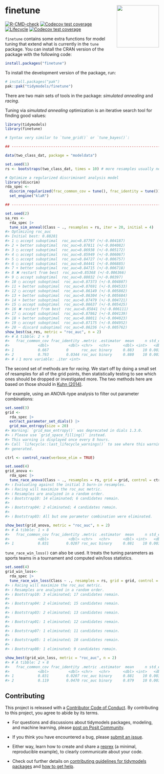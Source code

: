 
<!-- README.md is generated from README.Rmd. Please edit that file -->

# finetune <a href='https://finetune.tidymodels.org'><img src='man/figures/logo.png' align="right" height="138" /></a>

<!-- badges: start -->

[![R-CMD-check](https://github.com/tidymodels/finetune/actions/workflows/R-CMD-check.yaml/badge.svg)](https://github.com/tidymodels/finetune/actions/workflows/R-CMD-check.yaml)
[![Codecov test
coverage](https://codecov.io/gh/tidymodels/finetune/branch/main/graph/badge.svg)](https://app.codecov.io/gh/tidymodels/finetune?branch=main)
[![Lifecycle](https://img.shields.io/badge/lifecycle-experimental-orange.svg)](https://lifecycle.r-lib.org/articles/stages.html)
[![Codecov test
coverage](https://codecov.io/gh/tidymodels/finetune/graph/badge.svg)](https://app.codecov.io/gh/tidymodels/finetune)
<!-- badges: end -->

`finetune` contains some extra functions for model tuning that extend
what is currently in the `tune` package. You can install the CRAN
version of the package with the following code:

``` r
install.packages("finetune")
```

To install the development version of the package, run:

``` r
# install.packages("pak")
pak::pak("tidymodels/finetune")
```

There are two main sets of tools in the package: *simulated annealing*
and *racing*.

Tuning via *simulated annealing* optimization is an iterative search
tool for finding good values:

``` r
library(tidymodels)
library(finetune)

# Syntax very similar to `tune_grid()` or `tune_bayes()`: 

## -----------------------------------------------------------------------------

data(two_class_dat, package = "modeldata")

set.seed(1)
rs <- bootstraps(two_class_dat, times = 10) # more resamples usually needed

# Optimize a regularized discriminant analysis model
library(discrim)
rda_spec <-
  discrim_regularized(frac_common_cov = tune(), frac_identity = tune()) |>
  set_engine("klaR")

## -----------------------------------------------------------------------------

set.seed(2)
sa_res <- 
  rda_spec |> 
  tune_sim_anneal(Class ~ ., resamples = rs, iter = 20, initial = 4)
#> Optimizing roc_auc
#> Initial best: 0.88281
#> 1 ◯ accept suboptimal  roc_auc=0.87797 (+/-0.004187)
#> 2 + better suboptimal  roc_auc=0.87811 (+/-0.004082)
#> 3 ◯ accept suboptimal  roc_auc=0.86938 (+/-0.005172)
#> 4 ◯ accept suboptimal  roc_auc=0.85949 (+/-0.006067)
#> 5 ◯ accept suboptimal  roc_auc=0.84727 (+/-0.006757)
#> 6 ◯ accept suboptimal  roc_auc=0.84441 (+/-0.006885)
#> 7 + better suboptimal  roc_auc=0.84715 (+/-0.006718)
#> 8 ✖ restart from best  roc_auc=0.85368 (+/-0.006366)
#> 9 ◯ accept suboptimal  roc_auc=0.88032 (+/-0.00397)
#> 10 ◯ accept suboptimal  roc_auc=0.87373 (+/-0.004807)
#> 11 + better suboptimal  roc_auc=0.87691 (+/-0.004533)
#> 12 ◯ accept suboptimal  roc_auc=0.86149 (+/-0.005802)
#> 13 + better suboptimal  roc_auc=0.86304 (+/-0.005684)
#> 14 + better suboptimal  roc_auc=0.87479 (+/-0.004721)
#> 15 ◯ accept suboptimal  roc_auc=0.86637 (+/-0.005425)
#> 16 ✖ restart from best  roc_auc=0.85841 (+/-0.006111)
#> 17 ◯ accept suboptimal  roc_auc=0.87862 (+/-0.004139)
#> 18 + better suboptimal  roc_auc=0.88011 (+/-0.004023)
#> 19 ◯ accept suboptimal  roc_auc=0.87175 (+/-0.004952)
#> 20 ─ discard suboptimal roc_auc=0.86236 (+/-0.005762)
show_best(sa_res, metric = "roc_auc", n = 2)
#> # A tibble: 2 × 9
#>   frac_common_cov frac_identity .metric .estimator  mean     n std_err .config  
#>             <dbl>         <dbl> <chr>   <chr>      <dbl> <int>   <dbl> <chr>    
#> 1           0.667        0      roc_auc binary     0.883    10 0.00360 initial_…
#> 2           0.793        0.0344 roc_auc binary     0.880    10 0.00397 Iter9    
#> # ℹ 1 more variable: .iter <int>
```

The second set of methods are for *racing*. We start off by doing a
small set of resamples for all of the grid points, then statistically
testing to see which ones should be dropped or investigated more. The
two methods here are based on those should in [Kuhn
(2014)](https://arxiv.org/abs/1405.6974).

For example, using an ANOVA-type analysis to filter out parameter
combinations:

``` r
set.seed(3)
grid <-
  rda_spec |>
  extract_parameter_set_dials() |>
  grid_max_entropy(size = 20)
#> Warning: `grid_max_entropy()` was deprecated in dials 1.3.0.
#> ℹ Please use `grid_space_filling()` instead.
#> This warning is displayed once every 8 hours.
#> Call `lifecycle::last_lifecycle_warnings()` to see where this warning was
#> generated.

ctrl <- control_race(verbose_elim = TRUE)

set.seed(4)
grid_anova <- 
  rda_spec |> 
  tune_race_anova(Class ~ ., resamples = rs, grid = grid, control = ctrl)
#> ℹ Evaluating against the initial 3 burn-in resamples.
#> ℹ Racing will maximize the roc_auc metric.
#> ℹ Resamples are analyzed in a random order.
#> ℹ Bootstrap10: 14 eliminated; 6 candidates remain.
#> 
#> ℹ Bootstrap04: 2 eliminated; 4 candidates remain.
#> 
#> ℹ Bootstrap03: All but one parameter combination were eliminated.

show_best(grid_anova, metric = "roc_auc", n = 2)
#> # A tibble: 1 × 8
#>   frac_common_cov frac_identity .metric .estimator  mean     n std_err .config  
#>             <dbl>         <dbl> <chr>   <chr>      <dbl> <int>   <dbl> <chr>    
#> 1           0.831        0.0207 roc_auc binary     0.881    10 0.00386 Preproce…
```

`tune_race_win_loss()` can also be used. It treats the tuning parameters
as sports teams in a tournament and computed win/loss statistics.

``` r
set.seed(4)
grid_win_loss<- 
  rda_spec |> 
  tune_race_win_loss(Class ~ ., resamples = rs, grid = grid, control = ctrl)
#> ℹ Racing will maximize the roc_auc metric.
#> ℹ Resamples are analyzed in a random order.
#> ℹ Bootstrap10: 3 eliminated; 17 candidates remain.
#> 
#> ℹ Bootstrap04: 2 eliminated; 15 candidates remain.
#> 
#> ℹ Bootstrap03: 2 eliminated; 13 candidates remain.
#> 
#> ℹ Bootstrap01: 1 eliminated; 12 candidates remain.
#> 
#> ℹ Bootstrap07: 1 eliminated; 11 candidates remain.
#> 
#> ℹ Bootstrap05: 1 eliminated; 10 candidates remain.
#> 
#> ℹ Bootstrap08: 1 eliminated; 9 candidates remain.

show_best(grid_win_loss, metric = "roc_auc", n = 2)
#> # A tibble: 2 × 8
#>   frac_common_cov frac_identity .metric .estimator  mean     n std_err .config  
#>             <dbl>         <dbl> <chr>   <chr>      <dbl> <int>   <dbl> <chr>    
#> 1           0.831        0.0207 roc_auc binary     0.881    10 0.00386 Preproce…
#> 2           0.119        0.0470 roc_auc binary     0.879    10 0.00387 Preproce…
```

## Contributing

This project is released with a [Contributor Code of
Conduct](https://contributor-covenant.org/version/2/0/CODE_OF_CONDUCT.html).
By contributing to this project, you agree to abide by its terms.

- For questions and discussions about tidymodels packages, modeling, and
  machine learning, please [post on Posit
  Community](https://forum.posit.co/new-topic?category_id=15&tags=tidymodels,question).

- If you think you have encountered a bug, please [submit an
  issue](https://github.com/tidymodels/usemodels/issues).

- Either way, learn how to create and share a
  [reprex](https://reprex.tidyverse.org/articles/articles/learn-reprex.html)
  (a minimal, reproducible example), to clearly communicate about your
  code.

- Check out further details on [contributing guidelines for tidymodels
  packages](https://www.tidymodels.org/contribute/) and [how to get
  help](https://www.tidymodels.org/help/).
